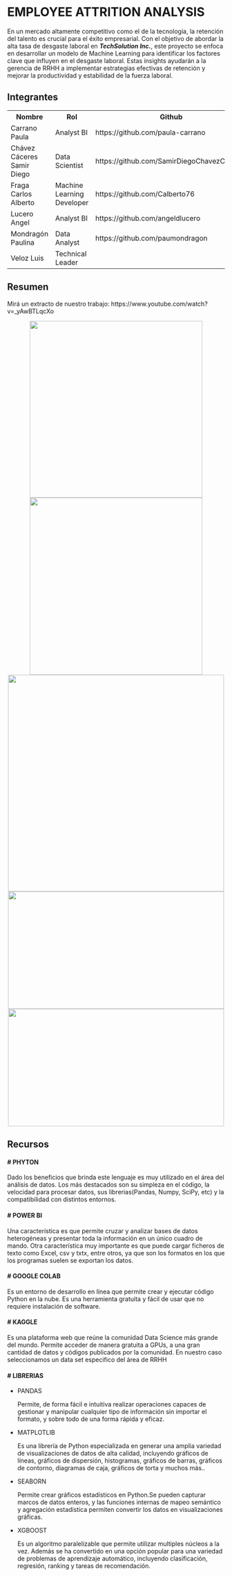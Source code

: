 
# EMPLOYEE ATTRITION ANALYSIS

En un mercado altamente competitivo como el de la tecnología, la retención del talento es crucial para el éxito empresarial. Con el objetivo de abordar la alta tasa de desgaste laboral en **_TechSolution Inc._**, este proyecto se enfoca en desarrollar un modelo de Machine Learning para identificar los factores clave que influyen en el desgaste laboral. Estas insights ayudarán a la gerencia de RRHH a implementar estrategias efectivas de retención y mejorar la productividad y estabilidad de la fuerza laboral.

<h2> Integrantes</h2>
<table align="center">
<tr>
<th>Nombre</th>
<th>Rol</th>
<th>Github</th>
</tr>
  <tr>
    <td>Carrano Paula</td>
    <td>Analyst BI</td>
    <td>https://github.com/paula-carrano</td>
  </tr>
  <tr>
    <td>Chávez Cáceres Samir Diego </td>
    <td>Data Scientist</td>
    <td>https://github.com/SamirDiegoChavezCaceres</td>
  </tr>
  <tr>
    <td>Fraga Carlos Alberto</td>
    <td>Machine Learning Developer</td>
    <td>https://github.com/Calberto76</td>
  </tr>
  <tr>
    <td>Lucero Angel</td>
    <td>Analyst BI</td>
    <td>https://github.com/angeldlucero</td>
  </tr>
  <tr>
    <td>Mondragón Paulina</td>
    <td>Data Analyst</td>
    <td>https://github.com/paumondragon</td>
  </tr
    <tr>
    <td>Veloz Luis</td>
    <td>Technical Leader</td>
    <td></td>
  </tr>
</table>

<h2>Resumen </h2>
<p>Mirá un extracto de nuestro trabajo:  https://www.youtube.com/watch?v=_yAwBTLqcXo</p>

<div align="center">
  <img src="https://github.com/No-Country/c16-101-t-data-bi/assets/65313769/5ed569c7-05dd-404e-981d-cad603336547" width="400px" height="408.61px"</img> 
  <img src="https://github.com/No-Country/c16-101-t-data-bi/assets/65313769/d6015d7f-ea79-4bfb-b408-4d6c5118925d" width="400px" height="408.61px"</img>
</div>
<div align="center">
  <img src="https://github.com/No-Country/c16-101-t-data-bi/assets/65313769/8f754005-e6e4-4e9b-9866-90925b77898b" width="500px"</img>
</div>
<div align="center">
  <img src="https://github.com/No-Country/c16-101-t-data-bi/assets/65313769/318077b5-1e65-496d-b326-02b93c48af1b" width="500px" height="271"</img>
  <img src="https://github.com/No-Country/c16-101-t-data-bi/assets/65313769/6337d5dd-a0f7-4e82-98db-57b202f680e3" width="500px" height="271"</img>
</div>


<h2> Recursos</h2>
  <h4> # PHYTON</h4>
  <p>Dado los beneficios que brinda este lenguaje es muy utilizado en el área del análisis de datos. Los más destacados son su simpleza en el código, la velocidad para procesar datos,
sus librerias(Pandas, Numpy, SciPy, etc) y la compatibilidad con distintos entornos. </p>


  <h4> # POWER BI</h4>
  <p>Una característica es que permite cruzar y analizar bases de datos heterogéneas y presentar toda la información en un único cuadro de mando. Otra característica muy importante es que puede cargar ficheros de texto como Excel, csv y txtx, entre otros, ya que son los formatos en los que los programas suelen se exportan los datos.</p>
  
  <h4> # GOOGLE COLAB </h4>
  <p> Es un entorno de desarrollo en línea que permite crear y ejecutar código Python en la nube. Es una herramienta gratuita y fácil de usar que no requiere instalación de software.</p>

  <h4> # KAGGLE</h4>
  <p>Es una plataforma web que reúne la comunidad Data Science más grande del mundo. Permite acceder de manera gratuita a GPUs, a una gran cantidad de datos y códigos publicados por la comunidad. En nuestro caso seleccionamos un data set especifico del área de RRHH</p>

  <h4> # LIBRERIAS </h4>
        <ul>
          <li>PANDAS
            <p>Permite, de forma fácil e intuitiva realizar operaciones capaces de gestionar y manipular cualquier tipo de información sin importar el formato, y sobre todo de una forma                 rápida y eficaz. 
            </p>
          </li>
          <li>MATPLOTLIB
            <p>Es una librería de Python especializada en generar una amplia variedad de visualizaciones de datos de alta calidad, incluyendo gráficos de líneas, gráficos de dispersión, histogramas, gráficos de barras, gráficos de contorno, diagramas de caja, gráficos de torta y muchos más..
            </p>
          </li>
          <li>SEABORN
            <p>Permite crear gráficos estadísticos en Python.Se pueden capturar marcos de datos enteros, y las funciones internas de mapeo semántico y agregación estadística permiten convertir los datos en visualizaciones gráficas. </p>
          </li>
          <li>XGBOOST
            <p>Es un algoritmo paralelizable que permite utilizar multiples núcleos a la vez. Además se ha convertido en una opción popular para una variedad de problemas de aprendizaje automático, incluyendo clasificación, regresión, ranking y tareas de recomendación. </p>
          </li>
        </ul>
